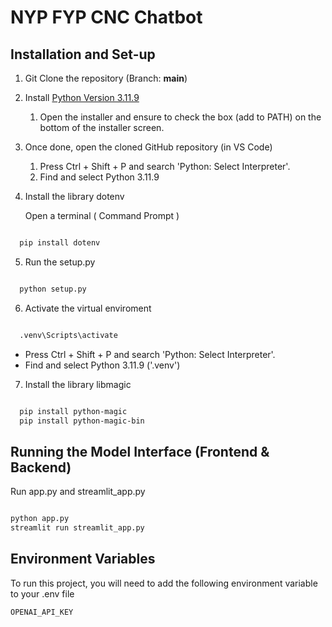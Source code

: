 # NYP FYP CNC Chatbot

## Installation and Set-up

1. Git Clone the repository (Branch: **main**)

2. Install [Python Version 3.11.9](https://www.python.org/downloads/release/python-3119/)

   1. Open the installer and ensure to check the box (add to PATH) on the bottom of the installer screen.


3. Once done, open the cloned GitHub repository (in VS Code)
   
   1. Press Ctrl + Shift + P and search 'Python: Select Interpreter'.
   2. Find and select Python 3.11.9

4. Install the library dotenv

   Open a terminal ( Command Prompt )

``` bash

  pip install dotenv

```

5. Run the setup.py

``` bash

  python setup.py

```
6. Activate the virtual enviroment

``` bash

  .venv\Scripts\activate

```
   - Press Ctrl + Shift + P and search 'Python: Select Interpreter'.
   - Find and select Python 3.11.9 ('.venv')

7. Install the library libmagic

``` bash

  pip install python-magic
  pip install python-magic-bin

```

## Running the Model Interface (Frontend & Backend)

Run app.py and streamlit_app.py

```bash

python app.py
streamlit run streamlit_app.py

```

## Environment Variables

To run this project, you will need to add the following environment variable to your .env file

`OPENAI_API_KEY`
